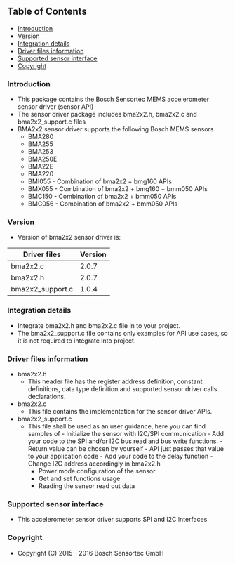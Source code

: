 ## Table of Contents
- [Introduction](#intro)
- [Version](#ver)
- [Integration details](#integration)
- [Driver files information](#fileinfo)
- [Supported sensor interface](#interface)
- [Copyright](#copy)

### Introduction<a name=intro></a>
- This package contains the Bosch Sensortec MEMS accelerometer sensor driver (sensor API)
- The sensor driver package includes bma2x2.h, bma2x2.c and bma2x2_support.c files
- BMA2x2 sensor driver supports the following Bosch MEMS sensors
	* BMA280
	* BMA255
	* BMA253
	* BMA250E
	* BMA22E
	* BMA220
	* BMI055 - Combination of bma2x2 + bmg160 APIs
	* BMX055 - Combination of bma2x2 + bmg160 + bmm050 APIs
	* BMC150 - Combination of bma2x2 + bmm050 APIs
	* BMC056 - Combination of bma2x2 + bmm050 APIs

### Version<a name=ver></a>
- Version of bma2x2 sensor driver is:

Driver files     | Version 
-----------------|---------
bma2x2.c 	 |  2.0.7  
bma2x2.h 	 |  2.0.7  
bma2x2_support.c |  1.0.4  

### Integration details<a name=integration></a>
- Integrate bma2x2.h and bma2x2.c file in to your project.
- The bma2x2_support.c file contains only examples for API use cases, so it is not required to integrate into project.

### Driver files information<a name=fileinfo></a>
- bma2x2.h
    - This header file has the register address definition, constant definitions, data type definition and supported sensor driver calls declarations.
- bma2x2.c
    - This file contains the implementation for the sensor driver APIs.
- bma2x2_support.c
    - This file shall be used as an user guidance, here you can find samples of
            - Initialize the sensor with I2C/SPI communication
                    - Add your code to the SPI and/or I2C bus read and bus write functions.
                            - Return value can be chosen by yourself
                        - API just passes that value to your application code
                    - Add your code to the delay function
                    - Change I2C address accordingly in bma2x2.h
        - Power mode configuration of the sensor
        - Get and set functions usage
        - Reading the sensor read out data

### Supported sensor interface<a name=interface></a>
- This accelerometer sensor driver supports SPI and I2C interfaces

### Copyright<a name=copy></a>
- Copyright (C) 2015 - 2016 Bosch Sensortec GmbH

